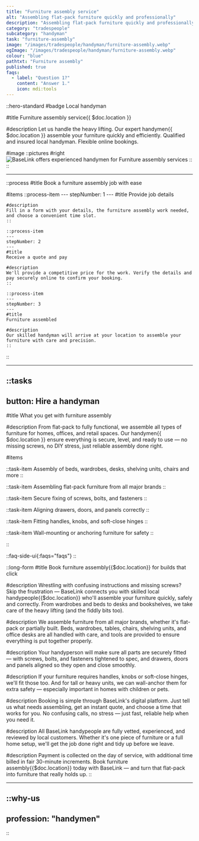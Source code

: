 ```yaml
---
title: "Furniture assembly service"
alt: "Assembling flat-pack furniture quickly and professionally"
description: "Assembling flat-pack furniture quickly and professionally"
category: "tradespeople"
subcategory: "handyman"
task: "furniture-assembly"
image: "/images/tradespeople/handyman/furniture-assembly.webp"
ogImage: "/images/tradespeople/handyman/furniture-assembly.webp"
colour: "blue"
pathtxt: "Furniture assembly"
published: true
faqs:
  - label: "Question 1?"
    content: "Answer 1."
    icon: mdi:tools
---
```


::hero-standard
#badge
Local handyman

#title
Furniture assembly service{{ $doc.location }}

#description
Let us handle the heavy lifting. Our expert handymen{{ $doc.location }} assemble your furniture quickly and efficiently. Qualified and insured local handyman. Flexible online bookings.

#image
    ::pictures
    #right
    ![BaseLink offers experienced handymen for Furniture assembly services](/images/tradespeople/handyman/furniture-assembly.webp)
    ::
::

---

::process
#title
Book a furniture assembly job with ease

#items
    ::process-item
    ---
    stepNumber: 1
    ---
    #title
    Provide job details

    #description
    Fill in a form with your details, the furniture assembly work needed, and choose a convenient time slot.
    ::
    
    ::process-item
    ---
    stepNumber: 2
    ---
    #title
    Receive a quote and pay

    #description
    We'll provide a competitive price for the work. Verify the details and pay securely online to confirm your booking.
    ::

    ::process-item
    ---
    stepNumber: 3
    ---
    #title
    Furniture assembled

    #description
    Our skilled handyman will arrive at your location to assemble your furniture with care and precision.
    ::
::

---

::tasks
---
button: Hire a handyman
---

#title
What you get with furniture assembly

#description
From flat-pack to fully functional, we assemble all types of furniture for homes, offices, and retail spaces. Our handymen{{ $doc.location }} ensure everything is secure, level, and ready to use — no missing screws, no DIY stress, just reliable assembly done right.

#items

  ::task-item
  Assembly of beds, wardrobes, desks, shelving units, chairs and more
  ::

  ::task-item
  Assembling flat-pack furniture from all major brands
  ::

  ::task-item
  Secure fixing of screws, bolts, and fasteners
  ::

  ::task-item
  Aligning drawers, doors, and panels correctly
  ::

  ::task-item
  Fitting handles, knobs, and soft-close hinges
  ::

  ::task-item
  Wall-mounting or anchoring furniture for safety
  ::

::


::faq-side-ui{:faqs="faqs"}
::


::long-form
#title
Book furniture assembly{{$doc.location}} for builds that click

#description
Wrestling with confusing instructions and missing screws? Skip the frustration — BaseLink connects you with skilled local handypeople{{$doc.location}} who'll assemble your furniture quickly, safely and correctly. From wardrobes and beds to desks and bookshelves, we take care of the heavy lifting (and the fiddly bits too).

#description
We assemble furniture from all major brands, whether it's flat-pack or partially built. Beds, wardrobes, tables, chairs, shelving units, and office desks are all handled with care, and tools are provided to ensure everything is put together properly.

#description
Your handyperson will make sure all parts are securely fitted — with screws, bolts, and fasteners tightened to spec, and drawers, doors and panels aligned so they open and close smoothly.

#description
If your furniture requires handles, knobs or soft-close hinges, we'll fit those too. And for tall or heavy units, we can wall-anchor them for extra safety — especially important in homes with children or pets.

#description
Booking is simple through BaseLink's digital platform. Just tell us what needs assembling, get an instant quote, and choose a time that works for you. No confusing calls, no stress — just fast, reliable help when you need it.

#description
All BaseLink handypeople are fully vetted, experienced, and reviewed by local customers. Whether it's one piece of furniture or a full home setup, we'll get the job done right and tidy up before we leave.

#description
Payment is collected on the day of service, with additional time billed in fair 30-minute increments. Book furniture assembly{{$doc.location}} today with BaseLink — and turn that flat-pack into furniture that really holds up.
::

---

::why-us
---
profession: "handymen"
---
::